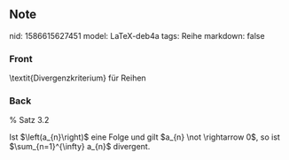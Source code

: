 ## Note
nid: 1586615627451
model: LaTeX-deb4a
tags: Reihe
markdown: false

### Front
\textit{Divergenzkriterium} für Reihen

### Back
% Satz 3.2<div>
</div><div>Ist $\left(a_{n}\right)$ eine Folge und gilt $a_{n} \not \rightarrow 0$, so ist $\sum_{n=1}^{\infty} a_{n}$ divergent.
</div>
